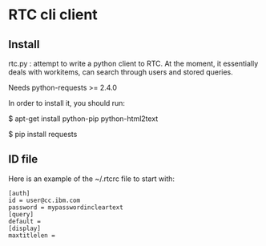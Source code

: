 RTC cli client
===================

## Install 

rtc.py : attempt to write a python client to RTC. At the moment, it essentially
deals with workitems, can search through users and stored queries.

Needs python-requests >= 2.4.0

In order to install it, you should run:

$ apt-get install python-pip python-html2text

$ pip install requests

## ID file

Here is an example of the ~/.rtcrc file to start with:

```
[auth]
id = user@cc.ibm.com
password = mypasswordincleartext
[query]
default =
[display]
maxtitlelen =
```
